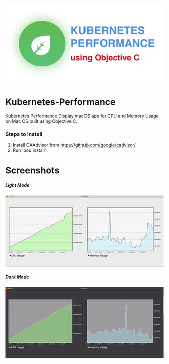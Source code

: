 ![](/screenshots/poster.png)
# Kubernetes-Performance
Kubernetes Performance Display macOS app for CPU and Memory Usage on Mac OS built using Objective C.

### Steps to Install
1. Install CAAdvisor from https://github.com/google/cadvisor/
2. Run 'pod install'


# Screenshots 
##### Light Mode
![](/screenshots/light_mode_screenshot.png)

##### Dark Mode
![](/screenshots/dark_mode_screenshot.png)



